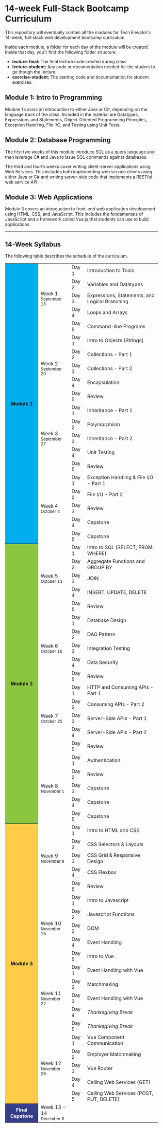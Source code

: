 # 14-week Full-Stack Bootcamp Curriculum

This repository will eventually contain all the modules for Tech Elevator's 14-week, full-stack web development bootcamp curriculum.

Inside each module, a folder for each day of the module will be created. Inside that day, you'll find the following folder structure:

* **lecture-final:** The final lecture code created during class
* **lecture-student:** Any code or documentation needed for the student to go though the lecture.
* **exercise-student:** The starting code and documentation for student exercises.

## Module 1: Intro to Programming

Module 1 covers an introduction to either Java or C#, depending on the language track of the class. Included in the material are Datatypes, Expressions and Statements, Object-Oriented Programming Principles, Exception Handling, File I/O, and Testing using Unit Tests.

## Module 2: Database Programming

The first two weeks of this module introduce SQL as a query language and then leverage C# and Java to issue SQL commands against databases.

The third and fourth weeks cover writing client-server applications using Web Services. This includes both implementing web service clients using either Java or C# and writing server-side code that implements a RESTful web service API.

## Module 3: Web Applications

Module 3 covers an introduction to front-end web application development using HTML, CSS, and JavaScript. This includes the fundamentals of JavaScript and a framework called Vue.js that students can use to build applications.

---

## 14-Week Syllabus
The following table describes the schedule of the curriculum.

<table>
    <tbody>
        <!-- MODULE 1 -->
        <!-- WEEK 1 -->
        <tr>
            <th rowspan="20" style="background-color: #00ADEE;">Module 1</th>
            <td rowspan="5">Week 1<br><small>September 13</small></td>
            <td>Day 1</td>
            <td>Introduction to Tools</td>
        </tr>
        <tr>
            <td>Day 2</td>
            <td>Variables and Datatypes</td>
        </tr>
        <tr>
            <td>Day 3</td>
            <td>Expressions, Statements, and Logical Branching</td>
        </tr>
        <tr>
            <td>Day 4</td>
            <td>Loops and Arrays</td>
        </tr>
        <tr>
            <td>Day 5</td>
            <td>Command-line Programs</td>
        </tr>
        <!-- WEEK 2 -->
        <tr>
            <td rowspan="5">Week 2<br><small>September 20</small></td>
            <td>Day 1</td>
            <td>Intro to Objects (Strings)</td>
        </tr>
        <tr>
            <td>Day 2</td>
            <td>Collections - Part 1</td>
        </tr>
        <tr>
            <td>Day 3</td>
            <td>Collections - Part 2</td>
        </tr>
        <tr>
            <td>Day 4</td>
            <td>Encapsulation</td>
        </tr>
        <tr class="review">
            <td>Day 5</td>
            <td>Review</td>
        </tr>
        <!-- WEEK 3 -->
        <tr>
            <td rowspan="5">Week 3<br><small>September 27</small></td>
            <td>Day 1</td>
            <td>Inheritance - Part 1</td>
        </tr>
        <tr>
            <td>Day 2</td>
            <td>Polymorphism</td>
        </tr>
        <tr>
            <td>Day 3</td>
            <td>Inheritance - Part 2</td>
        </tr>
        <tr>
            <td>Day 4</td>
            <td>Unit Testing</td>
        </tr>
        <tr class="review">
            <td>Day 5</td>
            <td>Review</td>
        </tr>
        <!-- WEEK 4 -->
        <tr>
            <td rowspan="5">Week 4<br><small>October 4</small></td>
            <td>Day 1</td>
            <td>Exception Handling & File I/O - Part 1</td>
        </tr>
        <tr>
            <td>Day 2</td>
            <td>File I/O - Part 2</td>
        </tr>
        <tr class="review">
            <td>Day 3</td>
            <td>Review</td>
        </tr>
        <tr class="capstone">
            <td>Day 4</td>
            <td>Capstone</td>
        </tr>
        <tr class="capstone">
            <td>Day 5</td>
            <td>Capstone</td>
        </tr>
        <!-- MODULE 2 -->
        <!-- WEEK 5 -->
        <tr>
            <th rowspan="20" style="background-color: #8CC63F;">Module 2</th>
            <td rowspan="5">Week 5<br><small>October 11</small></td>
            <td>Day 1</td>
            <td>Intro to SQL (SELECT, FROM, WHERE)</td>
        </tr>
        <tr>
            <td>Day 2</td>
            <td>Aggregate Functions and GROUP BY</td>
        </tr>
        <tr>
            <td>Day 3</td>
            <td>JOIN</td>
        </tr>
        <tr>
            <td>Day 4</td>
            <td>INSERT, UPDATE, DELETE</td>
        </tr>
        <tr class="review">
            <td>Day 5</td>
            <td>Review</td>
        </tr>
        <!-- WEEK 6 -->
        <tr>
            <td rowspan="5">Week 6<br><small>October 18</small></td>
            <td>Day 1</td>
            <td>Database Design</td>
        </tr>
        <tr>
            <td>Day 2</td>
            <td>DAO Pattern</td>
        </tr>
        <tr>
            <td>Day 3</td>
            <td>Integration Testing</td>
        </tr>
        <tr>
            <td>Day 4</td>
            <td>Data Security</td>
        </tr>
        <tr class="review">
            <td>Day 5</td>
            <td>Review</td>
        </tr>
        <!-- WEEK 7 -->
        <tr>
            <td rowspan="5">Week 7<br><small>October 25</small></td>
            <td>Day 1</td>
            <td>HTTP and Consuming APIs - Part 1</td>
        </tr>
        <tr>
            <td>Day 2</td>
            <td>Consuming APIs - Part 2</td>
        </tr>
        <tr>
            <td>Day 3</td>
            <td>Server-Side APIs - Part 1</td>
        </tr>
        <tr>
            <td>Day 4</td>
            <td>Server-Side APIs - Part 2</td>
        </tr>
        <tr class="review">
            <td>Day 5</td>
            <td>Review</td>
        </tr>
        <!-- WEEK 8 -->
        <tr>
            <td rowspan="5">Week 8<br><small>November 1</small></td>
            <td>Day 1</td>
            <td>Authentication</td>
        </tr>
        <tr class="review">
            <td>Day 2</td>
            <td>Review</td>
        </tr>
        <tr class="capstone">
            <td>Day 3</td>
            <td>Capstone</td>
        </tr>
        <tr class="capstone">
            <td>Day 4</td>
            <td>Capstone</td>
        </tr>
        <tr class="capstone">
            <td>Day 5</td>
            <td>Capstone</td>
        </tr>
        <!-- MODULE 3 -->
        <!-- WEEK 9 -->
        <tr>
            <th rowspan="20" style="background-color: #FFCB48;">Module 3</th>
            <td rowspan="5">Week 9<br><small>November 8</small></td>
            <td>Day 1</td>
            <td>Intro to HTML and CSS</td>
        </tr>
        <tr>
            <td>Day 2</td>
            <td>CSS Selectors & Layouts</td>
        </tr>
        <tr>
            <td>Day 3</td>
            <td>CSS Grid & Responsive Design</td>
        </tr>
        <tr>
            <td>Day 4</td>
            <td>CSS Flexbox</td>
        </tr>
        <tr class="review">
            <td>Day 5</td>
            <td>Review</td>
        </tr>
        <!-- WEEK 10 -->
        <tr>
            <td rowspan="5">Week 10<br><small>November 15</small></td>
            <td>Day 1</td>
            <td>Intro to Javascript</td>
        </tr>
        <tr>
            <td>Day 2</td>
            <td>Javascript Functions</td>
        </tr>
        <tr>
            <td>Day 3</td>
            <td>DOM</td>
        </tr>
        <tr>
            <td>Day 4</td>
            <td>Event Handling</td>
        </tr>
        <tr class="review">
            <td>Day 5</td>
            <td>Intro to Vue</td>
        </tr>
        <!-- WEEK 11 -->
        <tr>
            <td rowspan="5">Week 11<br><small>November 22</small></td>
            <td>Day 1</td>
            <td>Event Handling with Vue</td>
        </tr>
        <tr>
            <td class="matchmaking">Day 2</td>
            <td class="matchmaking">Matchmaking</td>
        </tr>
        <tr>
            <td>Day 3</td>
            <td>Event Handling with Vue</td>
        </tr>
        <tr>
            <td>Day 4</td>
            <td><i>Thanksgiving Break</i></td>
        </tr>
        <tr class="review">
            <td>Day 5</td>
            <td><i>Thanksgiving Break</i></td>
        </tr>
        <!-- WEEK 12 -->
        <tr>
            <td rowspan="5">Week 12<br><small>November 29</small></td>
            <td>Day 1</td>
            <td>Vue Component Communication</td>
        </tr>
        <tr>
            <td class="matchmaking">Day 2</td>
            <td class="matchmaking">Employer Matchmaking</td>
        </tr>
        <tr>
            <td>Day 3</td>
            <td>Vue Router</td>
        </tr>
        <tr>
            <td>Day 4</td>
            <td>Calling Web Services (GET)</td>
        </tr>
        <tr class="review">
            <td>Day 5</td>
            <td>Calling Web Services (POST, PUT, DELETE)</td>
        </tr>
        <!-- FINAL CAPSTONE -->
        <!-- Week 13 - 14 -->
        <tr>
            <th style="background-color: #363E8B; color: white;">Final Capstone</th>
            <td>Week 13 - 14<br><small>December 6</small></td>
            <td>&nbsp;</td>
            <td>&nbsp;</td>
        </tr>
    </tbody>
</table>

